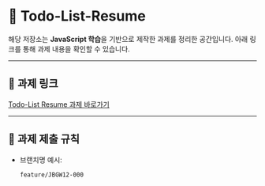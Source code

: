 # 📄 Todo-List-Resume

해당 저장소는 **JavaScript 학습**을 기반으로 제작한 과제를 정리한 공간입니다.
아래 링크를 통해 과제 내용을 확인할 수 있습니다.

---

## 🔗 과제 링크
[Todo-List Resume 과제 바로가기](https://github.com/nhnacademy-bootcamp/web-frontend/blob/main/04.%EC%8B%A4%EC%8A%B5/03.Todo/index.adoc)

---

## 📌 과제 제출 규칙

- 브랜치명 예시:  
  ```bash
  feature/JBGW12-000
